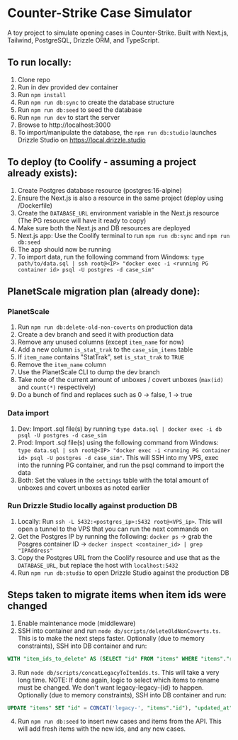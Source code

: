 # Counter-Strike Case Simulator

A toy project to simulate opening cases in Counter-Strike. Built with Next.js, Tailwind, PostgreSQL, Drizzle ORM, and TypeScript.

## To run locally:

1. Clone repo
2. Run in dev provided dev container
3. Run `npm install`
4. Run `npm run db:sync` to create the database structure
5. Run `npm run db:seed` to seed the database
6. Run `npm run dev` to start the server
7. Browse to http://localhost:3000
8. To import/manipulate the database, the `npm run db:studio` launches Drizzle Studio on https://local.drizzle.studio

## To deploy (to Coolify - assuming a project already exists):

1. Create Postgres database resource (postgres:16-alpine)
2. Ensure the Next.js is also a resource in the same project (deploy using /Dockerfile)
3. Create the `DATABASE_URL` environment variable in the Next.js resource (The PG resource will have it ready to copy)
4. Make sure both the Next.js and DB resources are deployed
5. Next.js app: Use the Coolify terminal to run `npm run db:sync` and `npm run db:seed`
6. The app should now be running
7. To import data, run the following command from Windows: `type path/to/data.sql | ssh root@<IP> "docker exec -i <running PG container id> psql -U postgres -d case_sim"`

## PlanetScale migration plan (already done):

### PlanetScale

1. Run `npm run db:delete-old-non-coverts` on production data
2. Create a dev branch and seed it with production data
3. Remove any unused columns (except `item_name` for now)
4. Add a new column `is_stat_trak` to the `case_sim_items` table
5. If `item_name` contains "StatTrak", set `is_stat_trak` to `TRUE`
6. Remove the `item_name` column
7. Use the PlanetScale CLI to dump the dev branch
8. Take note of the current amount of unboxes / covert unboxes (`max(id)` and `count(*)` respectively)
9. Do a bunch of find and replaces such as 0 -> false, 1 -> true

### Data import

1. Dev: Import .sql file(s) by running `type data.sql | docker exec -i db psql -U postgres -d case_sim`
2. Prod: Import .sql file(s) using the following command from Windows: `type data.sql | ssh root@<IP> "docker exec -i <running PG container id> psql -U postgres -d case_sim"`. This will SSH into my VPS, exec into the running PG container, and run the psql command to import the data
3. Both: Set the values in the `settings` table with the total amount of unboxes and covert unboxes as noted earlier

### Run Drizzle Studio locally against production DB

1. Locally: Run `ssh -L 5432:<postgres_ip>:5432 root@<VPS_ip>`. This will open a tunnel to the VPS that you can run the next commands on
2. Get the Postgres IP by running the following: `docker ps` -> grab the Posgres container ID -> `docker inspect <container_id> | grep "IPAddress"`
3. Copy the Postgres URL from the Coolify resource and use that as the `DATABASE_URL`, but replace the host with `localhost:5432`
4. Run `npm run db:studio` to open Drizzle Studio against the production DB

## Steps taken to migrate items when item ids were changed

1. Enable maintenance mode (middleware)
2. SSH into container and run `node db/scripts/deleteOldNonCoverts.ts`. This is to make the next steps faster.
   Optionally (due to memory constraints), SSH into DB container and run:

```sql
WITH "item_ids_to_delete" AS (SELECT "id" FROM "items" WHERE "items"."rarity" NOT IN ('Covert', 'Extraordinary')) DELETE FROM "unboxes" WHERE ("unboxes"."item_id" IN (SELECT id FROM item_ids_to_delete) AND unboxed_at < NOW() - INTERVAL '14 days');
```

3. Run `node db/scripts/concatLegacyToItemIds.ts`. This will take a very long time. NOTE: If done again, logic to select which items to rename must be changed. We don't want legacy-legacy-{id} to happen.
   Optionally (due to memory constraints), SSH into DB container and run:

```sql
UPDATE "items" SET "id" = CONCAT('legacy-', "items"."id"), "updated_at" = NOW();
```

4. Run `npm run db:seed` to insert new cases and items from the API. This will add fresh items with the new ids, and any new cases.
